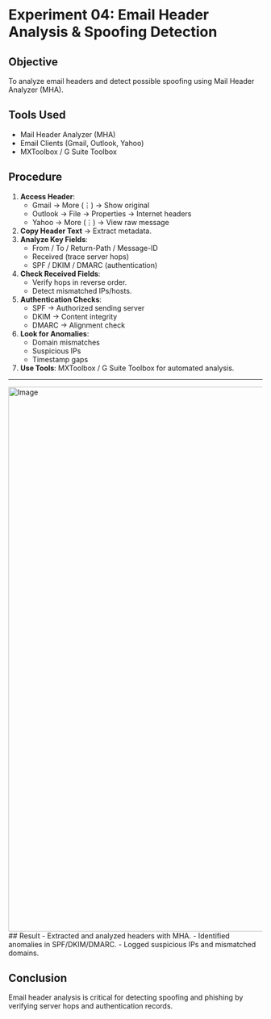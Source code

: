 # Experiment 04: Email Header Analysis & Spoofing Detection

## Objective
To analyze email headers and detect possible spoofing using Mail Header Analyzer (MHA).

## Tools Used
- Mail Header Analyzer (MHA)
- Email Clients (Gmail, Outlook, Yahoo)
- MXToolbox / G Suite Toolbox


## Procedure
1. **Access Header**:
   - Gmail → More (⋮) → Show original
   - Outlook → File → Properties → Internet headers
   - Yahoo → More (⋮) → View raw message
2. **Copy Header Text** → Extract metadata.
3. **Analyze Key Fields**:
   - From / To / Return-Path / Message-ID
   - Received (trace server hops)
   - SPF / DKIM / DMARC (authentication)
4. **Check Received Fields**:
   - Verify hops in reverse order.
   - Detect mismatched IPs/hosts.
5. **Authentication Checks**:
   - SPF → Authorized sending server
   - DKIM → Content integrity
   - DMARC → Alignment check
6. **Look for Anomalies**:
   - Domain mismatches
   - Suspicious IPs
   - Timestamp gaps
7. **Use Tools**: MXToolbox / G Suite Toolbox for automated analysis.

---

<img width="1920" height="1080" alt="Image" src="https://github.com/user-attachments/assets/7b580c7f-d097-4bb5-ae25-f58e101fe60c" />
## Result
- Extracted and analyzed headers with MHA.
- Identified anomalies in SPF/DKIM/DMARC.
- Logged suspicious IPs and mismatched domains.

## Conclusion
Email header analysis is critical for detecting spoofing and phishing by verifying server hops and authentication records.
